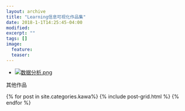 ```yaml
---
layout: archive
title: "Learning信息可视化作品集"
date: 2018-1-1T14:25:45-04:00
modified:
excerpt: ""
tags: []
image: 
  feature: 
  teaser:
---
```


- <a href="https://public.tableau.com/views/1_5282/1_1?:embed=y&:display_count=yes" target="_blank">![数据分析.png](https://zhengtingeing.github.io/images/public.png)</a>



其他作品
<div class="tiles">
{% for post in site.categories.kawa%}
  {% include post-grid.html %}
{% endfor %}
</div>